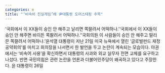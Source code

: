 ```yaml
---
categories: e
title: "‘비속어 진실게임’에 尹대통령 도어스테핑 주목"
---
```

‘국회에서 이 XX들이 승인 안 해주고 날리면 쪽팔려서 어떡하나.’‘국회에서 이 XX들이 승인 안 해주면 바이든 쪽팔려서 어떡하나.’‘국회의원 이 사람들이 승인 안 해주고 말리믄 쪽팔려서 어떡하나.’윤석열 대통령이 지난 21일 미국 뉴욕에서 열린 ‘글로벌펀드 재정공약회의’를 마치고 회의장을 나서면서 한 발언을 두고 논란이 계속되는 모습이다. 야권에서는 ‘비속어 사용’을 확신하면서 대통령의 사과와 외교 실무자 전면 교체를 요구하고 나섰다. 반면 국민의힘은 관련 논란을 언론과 더불어민주당이 왜곡하고 있다고 주장한다. 윤 대통령이 26일
